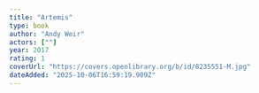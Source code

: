 ```yaml
---
title: "Artemis"
type: book
author: "Andy Weir"
actors: [""]
year: 2017
rating: 1
coverUrl: "https://covers.openlibrary.org/b/id/8235551-M.jpg"
dateAdded: "2025-10-06T16:59:19.909Z"
---
```


